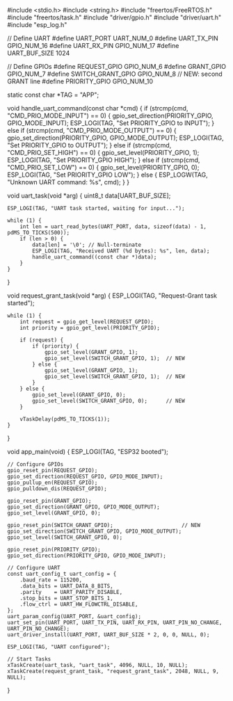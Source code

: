 #include <stdio.h>
#include <string.h>
#include "freertos/FreeRTOS.h"
#include "freertos/task.h"
#include "driver/gpio.h"
#include "driver/uart.h"
#include "esp_log.h"

// Define UART
#define UART_PORT       UART_NUM_0
#define UART_TX_PIN     GPIO_NUM_16
#define UART_RX_PIN     GPIO_NUM_17
#define UART_BUF_SIZE   1024

// Define GPIOs
#define REQUEST_GPIO        GPIO_NUM_6
#define GRANT_GPIO          GPIO_NUM_7
#define SWITCH_GRANT_GPIO   GPIO_NUM_8    // NEW: second GRANT line
#define PRIORITY_GPIO       GPIO_NUM_10

static const char *TAG = "APP";

void handle_uart_command(const char *cmd) {
    if (strcmp(cmd, "CMD_PRIO_MODE_INPUT") == 0) {
        gpio_set_direction(PRIORITY_GPIO, GPIO_MODE_INPUT);
        ESP_LOGI(TAG, "Set PRIORITY_GPIO to INPUT");
    } else if (strcmp(cmd, "CMD_PRIO_MODE_OUTPUT") == 0) {
        gpio_set_direction(PRIORITY_GPIO, GPIO_MODE_OUTPUT);
        ESP_LOGI(TAG, "Set PRIORITY_GPIO to OUTPUT");
    } else if (strcmp(cmd, "CMD_PRIO_SET_HIGH") == 0) {
        gpio_set_level(PRIORITY_GPIO, 1);
        ESP_LOGI(TAG, "Set PRIORITY_GPIO HIGH");
    } else if (strcmp(cmd, "CMD_PRIO_SET_LOW") == 0) {
        gpio_set_level(PRIORITY_GPIO, 0);
        ESP_LOGI(TAG, "Set PRIORITY_GPIO LOW");
    } else {
        ESP_LOGW(TAG, "Unknown UART command: %s", cmd);
    }
}

void uart_task(void *arg) {
    uint8_t data[UART_BUF_SIZE];

    ESP_LOGI(TAG, "UART task started, waiting for input...");

    while (1) {
        int len = uart_read_bytes(UART_PORT, data, sizeof(data) - 1, pdMS_TO_TICKS(500));
        if (len > 0) {
            data[len] = '\0'; // Null-terminate
            ESP_LOGI(TAG, "Received UART (%d bytes): %s", len, data);
            handle_uart_command((const char *)data);
        }
    }
}

void request_grant_task(void *arg) {
    ESP_LOGI(TAG, "Request-Grant task started");

    while (1) {
        int request = gpio_get_level(REQUEST_GPIO);
        int priority = gpio_get_level(PRIORITY_GPIO);

        if (request) {
            if (priority) {
                gpio_set_level(GRANT_GPIO, 1);
                gpio_set_level(SWITCH_GRANT_GPIO, 1);  // NEW
            } else {
                gpio_set_level(GRANT_GPIO, 1);
                gpio_set_level(SWITCH_GRANT_GPIO, 1);  // NEW
            }
        } else {
            gpio_set_level(GRANT_GPIO, 0);
            gpio_set_level(SWITCH_GRANT_GPIO, 0);      // NEW
        }

        vTaskDelay(pdMS_TO_TICKS(1));
    }
}

void app_main(void) {
    ESP_LOGI(TAG, "ESP32 booted");

    // Configure GPIOs
    gpio_reset_pin(REQUEST_GPIO);
    gpio_set_direction(REQUEST_GPIO, GPIO_MODE_INPUT);
    gpio_pullup_en(REQUEST_GPIO);
    gpio_pulldown_dis(REQUEST_GPIO);

    gpio_reset_pin(GRANT_GPIO);
    gpio_set_direction(GRANT_GPIO, GPIO_MODE_OUTPUT);
    gpio_set_level(GRANT_GPIO, 0);

    gpio_reset_pin(SWITCH_GRANT_GPIO);                      // NEW
    gpio_set_direction(SWITCH_GRANT_GPIO, GPIO_MODE_OUTPUT);
    gpio_set_level(SWITCH_GRANT_GPIO, 0);

    gpio_reset_pin(PRIORITY_GPIO);
    gpio_set_direction(PRIORITY_GPIO, GPIO_MODE_INPUT);

    // Configure UART
    const uart_config_t uart_config = {
        .baud_rate = 115200,
        .data_bits = UART_DATA_8_BITS,
        .parity    = UART_PARITY_DISABLE,
        .stop_bits = UART_STOP_BITS_1,
        .flow_ctrl = UART_HW_FLOWCTRL_DISABLE,
    };
    uart_param_config(UART_PORT, &uart_config);
    uart_set_pin(UART_PORT, UART_TX_PIN, UART_RX_PIN, UART_PIN_NO_CHANGE, UART_PIN_NO_CHANGE);
    uart_driver_install(UART_PORT, UART_BUF_SIZE * 2, 0, 0, NULL, 0);

    ESP_LOGI(TAG, "UART configured");

    // Start Tasks
    xTaskCreate(uart_task, "uart_task", 4096, NULL, 10, NULL);
    xTaskCreate(request_grant_task, "request_grant_task", 2048, NULL, 9, NULL);
}
